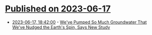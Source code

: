 # [Published on 2023-06-17](index.md)

* [2023-06-17, 18:42:00](https://soylentnews.org/article.pl?sid=23/06/16/2220209&from=rss) - [We've Pumped So Much Groundwater That We've Nudged the Earth's Spin, Says New Study](https://soylentnews.org/article.pl?sid=23/06/16/2220209&from=rss)
